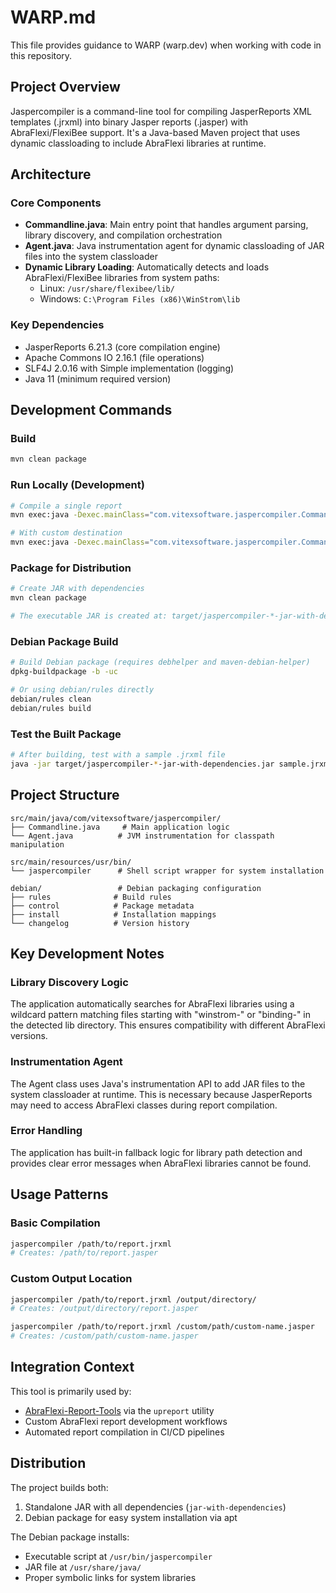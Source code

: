 # WARP.md

This file provides guidance to WARP (warp.dev) when working with code in this repository.

## Project Overview

Jaspercompiler is a command-line tool for compiling JasperReports XML templates (.jrxml) into binary Jasper reports (.jasper) with AbraFlexi/FlexiBee support. It's a Java-based Maven project that uses dynamic classloading to include AbraFlexi libraries at runtime.

## Architecture

### Core Components

- **Commandline.java**: Main entry point that handles argument parsing, library discovery, and compilation orchestration
- **Agent.java**: Java instrumentation agent for dynamic classloading of JAR files into the system classloader
- **Dynamic Library Loading**: Automatically detects and loads AbraFlexi/FlexiBee libraries from system paths:
  - Linux: `/usr/share/flexibee/lib/`
  - Windows: `C:\Program Files (x86)\WinStrom\lib`

### Key Dependencies

- JasperReports 6.21.3 (core compilation engine)
- Apache Commons IO 2.16.1 (file operations)
- SLF4J 2.0.16 with Simple implementation (logging)
- Java 11 (minimum required version)

## Development Commands

### Build
```bash
mvn clean package
```

### Run Locally (Development)
```bash
# Compile a single report
mvn exec:java -Dexec.mainClass="com.vitexsoftware.jaspercompiler.Commandline" -Dexec.args="/path/to/report.jrxml"

# With custom destination
mvn exec:java -Dexec.mainClass="com.vitexsoftware.jaspercompiler.Commandline" -Dexec.args="/path/to/report.jrxml /output/directory/"
```

### Package for Distribution
```bash
# Create JAR with dependencies
mvn clean package

# The executable JAR is created at: target/jaspercompiler-*-jar-with-dependencies.jar
```

### Debian Package Build
```bash
# Build Debian package (requires debhelper and maven-debian-helper)
dpkg-buildpackage -b -uc

# Or using debian/rules directly
debian/rules clean
debian/rules build
```

### Test the Built Package
```bash
# After building, test with a sample .jrxml file
java -jar target/jaspercompiler-*-jar-with-dependencies.jar sample.jrxml
```

## Project Structure

```
src/main/java/com/vitexsoftware/jaspercompiler/
├── Commandline.java     # Main application logic
└── Agent.java          # JVM instrumentation for classpath manipulation

src/main/resources/usr/bin/
└── jaspercompiler      # Shell script wrapper for system installation

debian/                 # Debian packaging configuration
├── rules              # Build rules
├── control            # Package metadata
├── install            # Installation mappings
└── changelog          # Version history
```

## Key Development Notes

### Library Discovery Logic
The application automatically searches for AbraFlexi libraries using a wildcard pattern matching files starting with "winstrom-" or "binding-" in the detected lib directory. This ensures compatibility with different AbraFlexi versions.

### Instrumentation Agent
The Agent class uses Java's instrumentation API to add JAR files to the system classloader at runtime. This is necessary because JasperReports may need to access AbraFlexi classes during report compilation.

### Error Handling
The application has built-in fallback logic for library path detection and provides clear error messages when AbraFlexi libraries cannot be found.

## Usage Patterns

### Basic Compilation
```bash
jaspercompiler /path/to/report.jrxml
# Creates: /path/to/report.jasper
```

### Custom Output Location
```bash
jaspercompiler /path/to/report.jrxml /output/directory/
# Creates: /output/directory/report.jasper

jaspercompiler /path/to/report.jrxml /custom/path/custom-name.jasper
# Creates: /custom/path/custom-name.jasper
```

## Integration Context

This tool is primarily used by:
- [AbraFlexi-Report-Tools](https://github.com/VitexSoftware/AbraFlexi-Report-Tools) via the `upreport` utility
- Custom AbraFlexi report development workflows
- Automated report compilation in CI/CD pipelines

## Distribution

The project builds both:
1. Standalone JAR with all dependencies (`jar-with-dependencies`)
2. Debian package for easy system installation via apt

The Debian package installs:
- Executable script at `/usr/bin/jaspercompiler`
- JAR file at `/usr/share/java/`
- Proper symbolic links for system libraries